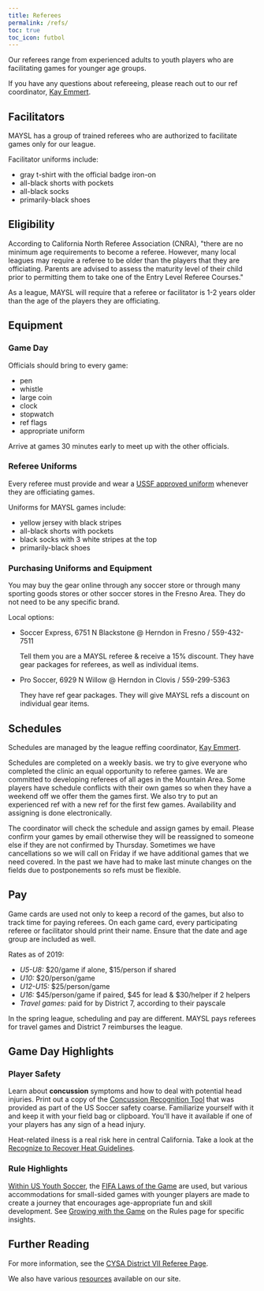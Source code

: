 ```yaml
---
title: Referees
permalink: /refs/
toc: true
toc_icon: futbol
---
```


Our referees range from experienced adults to youth players who are
facilitating games for younger age groups.

If you have any questions about refereeing, please reach out to
our ref coordinator, [Kay Emmert](mailto:kayemmert@yahoo.com).


## Facilitators

MAYSL has a group of trained referees who are authorized to facilitate
games only for our league.

Facilitator uniforms include:

* gray t-shirt with the official badge iron-on
* all-black shorts with pockets
* all-black socks
* primarily-black shoes


## Eligibility

According to California North Referee Association (CNRA), "there are no minimum
age requirements to become a referee. However, many local leagues may require a
referee to be older than the players that they are officiating. Parents are
advised to assess the maturity level of their child prior to permitting them to
take one of the Entry Level Referee Courses."

As a league, MAYSL will require that a referee or facilitator is 1-2 years older
than the age of the players they are officiating.


## Equipment

### Game Day

Officials should bring to every game:

* pen
* whistle
* large coin
* clock
* stopwatch
* ref flags
* appropriate uniform

Arrive at games 30 minutes early to meet up with the other officials.

### Referee Uniforms

Every referee must provide and wear a [USSF approved uniform](
https://officialsports.com/referee-uniforms/ussf-economy-jerseys/)
whenever they are officiating games.

Uniforms for MAYSL games include:

* yellow jersey with black stripes
* all-black shorts with pockets
* black socks with 3 white stripes at the top
* primarily-black shoes

### Purchasing Uniforms and Equipment
 
You may buy the gear online through any soccer store or through many sporting
goods stores or other soccer stores in the Fresno Area.  They do not need to be
any specific brand.

Local options:

* Soccer Express, 6751 N Blackstone @ Herndon in Fresno / 559-432-7511

	Tell them you are a MAYSL referee & receive a 15% discount.
	They have gear packages for referees, as well as individual items.
 
* Pro Soccer, 6929 N Willow @ Herndon in Clovis / 559-299-5363

	They have ref gear packages. They will give MAYSL refs a discount
    on individual gear items.


## Schedules

Schedules are managed by the league reffing coordinator,
[Kay Emmert](mailto:kayemmert@yahoo.com).

Schedules are completed on a weekly basis. we try to give everyone who completed
the clinic an equal opportunity to referee games. We are committed to developing
referees of all ages in the Mountain Area. Some players have schedule conflicts
with their own games so when they have a weekend off we offer them the games
first. We also try to put an experienced ref with a new ref for the first few
games. Availability and assigning is done electronically.

The coordinator will check the schedule and assign games by email.  Please
confirm your games by email otherwise they will be reassigned to someone else if
they are not confirmed by Thursday. Sometimes we have cancellations so we will
call on Friday if we have additional games that we need covered. In the past we
have had to make last minute changes on the fields due to postponements so refs
must be flexible.


## Pay

Game cards are used not only to keep a record of the games, but also to track
time for paying referees. On each game card, every participating referee or
facilitator should print their name. Ensure that the date and age group are
included as well.

Rates as of 2019:

* _U5-U8:_ $20/game if alone, $15/person if shared
* _U10:_ $20/person/game
* _U12-U15:_ $25/person/game
* _U16:_ $45/person/game if paired, $45 for lead & $30/helper if 2 helpers
* _Travel games:_ paid for by District 7, according to their payscale

In the spring league, scheduling and pay are different. MAYSL pays referees for
travel games and District 7 reimburses the league.


## Game Day Highlights

### Player Safety

Learn about **concussion** symptoms and how to deal with potential head injuries.
Print out a copy of the [Concussion Recognition Tool](/files/concussion-field-guide.pdf)
that was provided as part of the US Soccer safety coarse. Familiarize yourself with it
and keep it with your field bag or clipboard. You'll have it available if one of your
players has any sign of a head injury.

Heat-related ilness is a real risk here in central California. Take a look at the
[Recognize to Recover Heat Guidelines](/files/recognize-to-recover-heat-guidlines.pdf).


### Rule Highlights

[Within US Youth Soccer](https://www.usyouthsoccer.org/referees/rules-of-the-game/),
the [FIFA Laws of the Game](https://www.ussoccer.com/referee-program/laws-of-the-game)
are used, but various accommodations for small-sided games with younger players are
made to create a journey that encourages age-appropriate fun and skill development.
See [Growing with the Game](/rules/#growing-with-the-game) on the Rules page for
specific insights.


## Further Reading

For more information, see the [CYSA District VII Referee Page](
https://cysadistrict7.org/for-referees/).

We also have various [resources](/resources/) available on our site.
